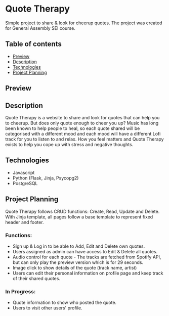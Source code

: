 # Quote Therapy
Simple project to share & look for cheerup quotes. The project was created for General Assembly SEI course.

## Table of contents
* [Preview](#preview)
* [Description](#description)
* [Technologies](#technologies)
* [Project Planning](#project-planning)

## Preview

## Description
Quote Therapy is a website to share and look for quotes that can help you to cheerup. But does only quote enough to cheer you up? Music has long been known to help people to heal, so each quote shared will be categorised with a different mood and each mood will have a different Lofi track for you to listen to and relax. How you feel matters and Quote Therapy exists to help you cope up with stress and negative thoughts.

## Technologies
* Javascript
* Python (Flask, Jinja, Psycopg2)
* PostgreSQL

## Project Planning
Quote Therapy follows CRUD functions: Create, Read, Update and Delete. With Jinja template, all pages follow a base template to represent fixed header and footer.

### Functions:
* Sign up & Log in to be able to Add, Edit and Delete own quotes.
* Users assigned as admin can have access to Edit & Delete all quotes.
* Audio control for each quote - The tracks are fetched from Spotify API, but can only play the preview version which is for 29 seconds.
* Image click to show details of the quote (track name, artist)
* Users can edit their personal information on profile page and keep track of their shared quotes.

### In Progress:
* Quote information to show who posted the quote.
* Users to visit other users' profile.



